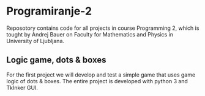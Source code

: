 # Programiranje-2

Reposotory contains code for all projects in course Programming 2, which is tought by Andrej Bauer on Faculty for Mathematics and Physics in University of Ljubljana.

## Logic game, dots & boxes

For the first project we will develop and test a simple game that uses game logic of dots & boxes. The entire project is developed with python 3 and TkInker GUI. 

